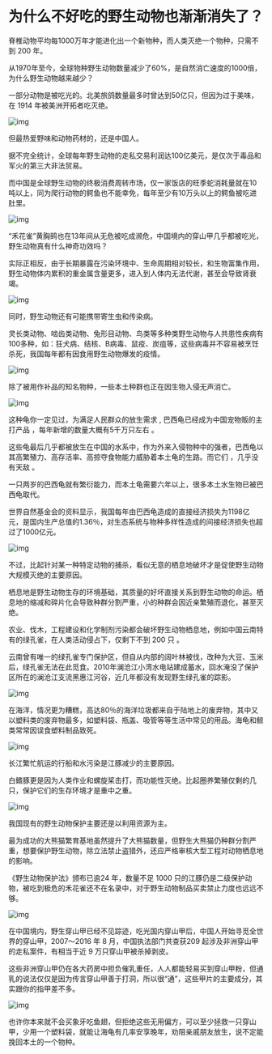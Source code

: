 # 为什么不好吃的野生动物也渐渐消失了？

脊椎动物平均每1000万年才能进化出一个新物种，而人类灭绝一个物种，只需不到 200 年。



从1970年至今，全球物种野生动物数量减少了60%，是自然消亡速度的1000倍，为什么野生动物越来越少？

   

一部分动物是被吃光的。北美旅鸽数量最多时曾达到50亿只，但因为过于美味，在 1914 年被美洲开拓者吃灭绝。



![img](https://mmbiz.qpic.cn/mmbiz_png/U6yRaDu1NaZ423eibFolOHaQ0HUCbibTrS0Z4bmPHC4uQVoznzBMhejJmbPhSpwvVicLUJHiaDoYIBeCQiaFgtHA7Kw/640?wx_fmt=png)



但最热爱野味和动物药材的，还是中国人。



据不完全统计，全球每年野生动物的走私交易利润达100亿美元，是仅次于毒品和军火的第三大非法贸易。



而中国是全球野生动物的终极消费周转市场，仅一家饭店的旺季蛇消耗量就在10吨以上，同为爬行动物的鳄鱼也不能幸免，每年至少有10万头以上的鳄鱼被吃进肚里。



![img](https://mmbiz.qpic.cn/mmbiz_png/U6yRaDu1NaZTs7wNLkZpNrtelm1Erl7CdEY3YpXjVBjONKAgpBqZStNVPDcDlfMyQLSxcr4PzCiaT85mPicHiakEA/640?wx_fmt=png)



“禾花雀”黄胸鹀也在13年间从无危被吃成濒危，中国境内的穿山甲几乎都被吃光，野生动物真有什么神奇功效吗？



实际正相反，由于长期暴露在污染环境中、生命周期相对较长，和生物富集作用，野生动物体内累积的重金属含量更多，进入到人体内无法代谢，甚至会导致肾衰竭。 



![img](https://mmbiz.qpic.cn/mmbiz_jpg/U6yRaDu1NaZTs7wNLkZpNrtelm1Erl7C6LMxacGNricbwFYL4ZeoO6hzSiaMLMibIse2ZBQ4iaQl9GVdgJdcyjwGPw/640?wx_fmt=jpeg)



同时，野生动物还有可能携带寄生虫和传染病。



灵长类动物、啮齿类动物、兔形目动物、鸟类等多种类野生动物与人共患性疾病有100多种，如：狂犬病、结核、B病毒、鼠疫、炭疽等，这些病毒并不容易被烹饪杀死，我国每年都有因食用野生动物爆发的疫情。



![img](https://mmbiz.qpic.cn/mmbiz_png/U6yRaDu1NaZTs7wNLkZpNrtelm1Erl7CzNUw8BtEkic6wZqiaF5ib5pIG00wbmKFKlPiacicKKArRCYqptO1LJdTicvg/640?wx_fmt=png)



除了被用作补品的知名物种，一些本土种群也正在因生物入侵无声消亡。





![img](https://mmbiz.qpic.cn/mmbiz_png/U6yRaDu1NaZTs7wNLkZpNrtelm1Erl7CFObtd7YSlKXcfl7ibA84VLD0XhN6d6GLzGUwxblZXcomlwVdfVnpe0g/640?wx_fmt=png)



这种龟你一定见过，为满足人民群众的放生需求 , 巴西龟已经成为中国宠物贩的主打产品 ，每年新增的数量大概有5千万只左右 。



这些龟最后几乎都被放生在中国的水系中，作为外来入侵物种中的强者，巴西龟以其高繁殖力、高存活率、高掠夺食物能力威胁着本土龟的生路。而它们 ，几乎没有天敌 。



一只两岁的巴西龟就有繁衍能力，而本土龟需要六年以上，很多本土水生物已被巴西龟取代。



世界自然基金会的资料显示，我国每年由巴西龟造成的直接经济损失为1198亿元，是国内生产总值的1.36％，对生态系统与物种多样性造成的间接经济损失也超过了1000亿元。



![img](https://mmbiz.qpic.cn/mmbiz_png/U6yRaDu1NaZTs7wNLkZpNrtelm1Erl7Cib2h1hoTSC6YibNibAYKdeEfCUe5aQJNa5WXPicKqye5BsA8zXPj4aYJEg/640?wx_fmt=png)



不过，比起针对某一种特定动物的捕杀，看似无意的栖息地破坏才是促使野生动物大规模灭绝的主要原因。



栖息地是野生动物生存的环境基础，其质量的好坏直接关系到野生动物的命运。栖息地的缩减和碎片化会导致种群分割严重，小的种群会因近亲繁殖而退化，甚至灭绝。



农业、伐木，工程建设和化学制剂污染都会破坏野生动物栖息地，例如中国云南特有的绿孔雀，在人类活动侵占下，仅剩下不到 200 只 。



云南曾有唯一的绿孔雀专门保护区，但自从内部的阔叶林被伐，改种为大豆、玉米后，绿孔雀无法在此觅食。2010年澜沧江小湾水电站建成蓄水，回水淹没了保护区所在的澜沧江支流黑惠江河谷，近几年都没有发现野生绿孔雀的踪影。



![img](https://mmbiz.qpic.cn/mmbiz_png/U6yRaDu1NaZTs7wNLkZpNrtelm1Erl7Ct2IKMEIxD0X7icQpKYd5zKMafjuzsHTFZBbtq1ibCs5D0nrR7MiaNzBDQ/640?wx_fmt=png)



在海洋，情况更为糟糕，高达80％的海洋垃圾都来自于陆地上的废弃物，其中又以塑料类的废弃物最多，如塑料袋、瓶盖、吸管等等生活中常见的用品。海龟和鲸类常常因误食塑料制品致死。



![img](https://mmbiz.qpic.cn/mmbiz_png/U6yRaDu1NaZTs7wNLkZpNrtelm1Erl7CnU5yCicMxckibqFJHeHSZrcic1Hk6VdNKbFoFyFX2nATe34lvT1mISibVg/640?wx_fmt=png)



长江繁忙航运的行船和水污染是江豚减少的主要原因。



白鳍豚更是因为人类作业和螺旋桨击打，而功能性灭绝。比起圈养繁殖仅剩的几只，保护它们的生存环境才是重中之重。



![img](https://mmbiz.qpic.cn/mmbiz_png/U6yRaDu1NaZTs7wNLkZpNrtelm1Erl7CIV0UIjiatnD3ZLFjmdue2KRRDxMhJxfqgKiavuZkOU5qRfwibmWBtVnJw/640?wx_fmt=png)



我国现有的野生动物保护主要还是以利用资源为主。



最为成功的大熊猫繁育基地虽然提升了大熊猫数量，但野生大熊猫仍种群分割严重，想要保护野生动物，除立法禁止盗猎外，还应严格审核大型工程对动物栖息地的影响。



《野生动物保护法》颁布已逾24 年，数量不足 1000 只的江豚仍是二级保护动物，被吃到极危的禾花雀还不在名录中，对于野生动物制品买卖禁止力度也远远不够。





![img](https://mmbiz.qpic.cn/mmbiz_png/U6yRaDu1NaZTs7wNLkZpNrtelm1Erl7CkdgDymgWwSicfLn8Or9uVfFicYQ6T7XpVMiaqpicYGp7eeN15BjO7icL97w/640?wx_fmt=png)



在中国境内，野生穿山甲已经不见踪迹，吃光国内穿山甲后，中国人开始寻觅全世界的穿山甲，2007～2016 年 8 月，中国执法部门共查获209 起涉及非洲穿山甲的走私案件，有相当于近 9 万只穿山甲被杀掉剥皮。



这些非洲穿山甲仍在各大药房中担负催乳重任，人人都能轻易买到穿山甲粉，但通乳的说法仅仅是因为传言穿山甲善于打洞，所以很“通”，这些甲片的主要成分，其实跟你的指甲差不多。



![img](https://mmbiz.qpic.cn/mmbiz_png/U6yRaDu1NaZTs7wNLkZpNrtelm1Erl7CaYcwYdUXG1fia7kGtxe2amZ5IIpHtEEVHgl0H9eOF74glRcUZVRIBXg/640?wx_fmt=png)



也许你本来就不会买象牙吃鱼翅，但拒绝这些无用偏方，可以至少拯救一只穿山甲，少用一个塑料袋，就能让海龟有几率安享晚年，劝阻亲戚朋友放生，说不定能挽回本土的一个物种。